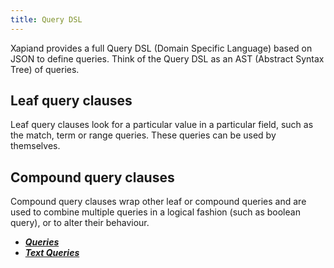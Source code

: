 ```yaml
---
title: Query DSL
---
```


Xapiand provides a full Query DSL (Domain Specific Language) based on JSON to define queries. Think of the Query DSL as an AST (Abstract Syntax Tree) of queries.

## Leaf query clauses

Leaf query clauses look for a particular value in a particular field, such as the match, term or range queries. These queries can be used by themselves.

## Compound query clauses

Compound query clauses wrap other leaf or compound queries and are used to combine multiple queries in a logical fashion (such as boolean query), or to alter their behaviour.

* [**_Queries_**](query-dsl)
* [**_Text Queries_**](text-queries)
